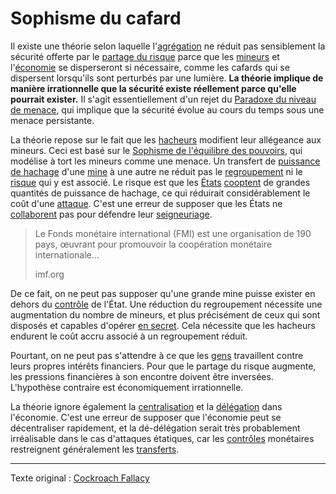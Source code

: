 Sophisme du cafard
==================

Il existe une théorie selon laquelle l'[agrégation](ch101-glossary.md#agrégation) ne réduit pas sensiblement la sécurité offerte par le [partage du risque](ch016-risk-sharing-principle.md) parce que les [mineurs](ch101-glossary.md#mineur) et l'[économie](ch101-glossary.md#économie) se disperseront si nécessaire, comme les cafards qui se dispersent lorsqu'ils sont perturbés par une lumière. **La théorie implique de manière irrationnelle que la sécurité existe réellement parce qu'elle pourrait exister.** Il s'agit essentiellement d'un rejet du [Paradoxe du niveau de menace](ch033-threat-level-paradox.md), qui implique que la sécurité évolue au cours du temps sous une menace persistante.

La théorie repose sur le fait que les [hacheurs](ch101-glossary.md#hacheur) modifient leur allégeance aux mineurs. Ceci est basé sur le [Sophisme de l'équilibre des pouvoirs](ch042-balance-of-power-fallacy.md), qui modélise à tort les mineurs comme une menace. Un transfert de [puissance de hachage](ch101-glossary.md#puissance-de-hachage) d'une [mine](ch101-glossary.md#mine) à une autre ne réduit pas le [regroupement](ch101-glossary.md#regroupement) ni le [risque](ch039-pooling-pressure-risk.md) qui y est associé. Le risque est que les [États](ch101-glossary.md#état) [cooptent](ch101-glossary.md#cooptation) de grandes quantités de puissance de hachage, ce qui réduirait considérablement le coût d'une [attaque](ch101-glossary.md#attaque). C'est une erreur de supposer que les États ne [collaborent](https://www.imf.org/en/About) pas pour défendre leur [seigneuriage](https://fr.wikipedia.org/wiki/Seigneuriage).

> Le Fonds monétaire international (FMI) est une organisation de 190 pays, œuvrant pour promouvoir la coopération monétaire internationale...
>
> imf.org

De ce fait, on ne peut pas supposer qu'une grande mine puisse exister en dehors du [contrôle](ch101-glossary.md#pouvoir) de l'État. Une réduction du regroupement nécessite une augmentation du nombre de mineurs, et plus précisément de ceux qui sont disposés et capables d'opérer [en secret](https://www.theatlantic.com/magazine/archive/2017/09/big-in-venezuela/534177/). Cela nécessite que les hacheurs endurent le coût accru associé à un regroupement réduit.

Pourtant, on ne peut pas s'attendre à ce que les [gens](ch101-glossary.md#personne) travaillent contre leurs propres intérêts financiers. Pour que le partage du risque augmente, les pressions financières à son encontre doivent être inversées. L'hypothèse contraire est économiquement irrationnelle.

La théorie ignore également la [centralisation](ch101-glossary.md#centralisation) et la [délégation](ch101-glossary.md#délégation) dans l'économie. C'est une erreur de supposer que l'économie peut se décentraliser rapidement, et la dé-délégation serait très probablement irréalisable dans le cas d'attaques étatiques, car les [contrôles](https://fr.wikipedia.org/wiki/Contr%C3%B4le_des_changes) monétaires restreignent généralement les [transferts](ch101-glossary.md#transfert).

---

Texte original : [Cockroach Fallacy](https://github.com/libbitcoin/libbitcoin-system/wiki/Cockroach-Fallacy)